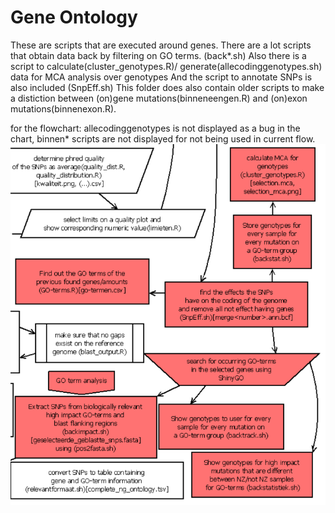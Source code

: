 # Gene Ontology
These are scripts that are executed around genes.
There are a lot scripts that obtain data back by filtering on GO terms. (back\*.sh)
Also there is a script to calculate(cluster_genotypes.R)/ generate(allecodinggenotypes.sh) data for MCA analysis over genotypes
And the script to annotate SNPs is also included (SnpEff.sh)
This folder does also contain older scripts to make a distiction between (on)gene mutations(binneneengen.R) and (on)exon mutations(binnenexon.R).

for the flowchart: allecodinggenotypes is not displayed as a bug in the chart, binnen\* scripts are not displayed for not being used in current flow.
![flowchart](flowchart.png)
